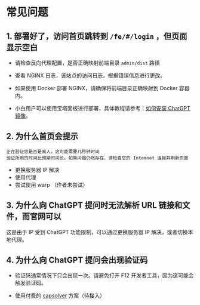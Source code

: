 # 常见问题

## 1. 部署好了，访问首页跳转到 `/fe/#/login` ，但页面显示空白

- 请检查反向代理配置，是否正确映射前端目录 `admin/dist` 路径

- 查看 NGINX 日志，该站点的访问日志，根据错误信息进行更改。

- 如果使用 Docker 部署 NGINX，请确保将前端目录正确映射到 Docker 容器内。

- 小白用户可以使用宝塔面板进行部署，具体教程请参考：[如何安装 ChatGPT 镜像](https://dairoot.cn/2024/07/02/install-chatgpt-mirror/)。

## 2. 为什么首页会提示

```
正在验证您是否是真人。这可能需要几秒钟时间
验证所用的时间比预期时间长。如果问题仍然存在，请检查您的 Intemnet 连接并刷新页面
```
- 更换服务器 IP 解决
- 使用代理
- 尝试使用 warp （作者未尝试）

## 3. 为什么向 ChatGPT 提问时无法解析 URL 链接和文件，而官网可以

这是由于 IP 受到 ChatGPT 功能限制，可以通过更换服务器 IP 解决，或者切换本地代理。


## 4. 为什么向 ChatGPT 提问会出现验证码

- 验证码通常情况下只会出现一次。请避免打开 F12 开发者工具，因为这可能会触发验证码。

- 使用付费的 [capsolver](https://docs.capsolver.com/zh/guide/antibots/cloudflare_challenge.html) 方案（待接入）
